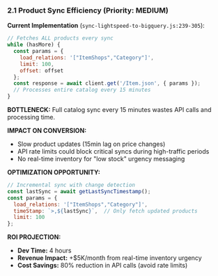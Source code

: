 ### 2.1 Product Sync Efficiency (Priority: MEDIUM)

**Current Implementation** (`sync-lightspeed-to-bigquery.js:239-305`):

```javascript
// Fetches ALL products every sync
while (hasMore) {
  const params = {
    load_relations: '["ItemShops","Category"]',
    limit: 100,
    offset: offset
  };
  const response = await client.get('/Item.json', { params });
  // Processes entire catalog every 15 minutes
}
```

**BOTTLENECK:** Full catalog sync every 15 minutes wastes API calls and processing time.

**IMPACT ON CONVERSION:**

- Slow product updates (15min lag on price changes)
- API rate limits could block critical syncs during high-traffic periods
- No real-time inventory for "low stock" urgency messaging

**OPTIMIZATION OPPORTUNITY:**

```javascript
// Incremental sync with change detection
const lastSync = await getLastSyncTimestamp();
const params = {
  load_relations: '["ItemShops","Category"]',
  timeStamp: `>,${lastSync}`,  // Only fetch updated products
  limit: 100
};
```

**ROI PROJECTION:**

- **Dev Time:** 4 hours
- **Revenue Impact:** +$5K/month from real-time inventory urgency
- **Cost Savings:** 80% reduction in API calls (avoid rate limits)
